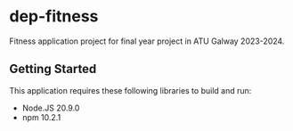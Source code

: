 # dep-fitness
Fitness application project for final year project in ATU Galway 2023-2024.

## Getting Started
This application requires these following libraries to build and run:
* Node.JS 20.9.0
* npm 10.2.1
